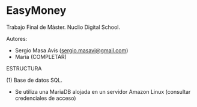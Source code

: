 # EasyMoney
Trabajo Final de Máster. Nuclio Digital School.

Autores:
- Sergio Masa Avís (sergio.masavi@gmail.com)
- María (COMPLETAR)

ESTRUCTURA

(1) Base de datos SQL.
- Se utiliza una MariaDB alojada en un servidor  Amazon Linux (consultar credenciales de acceso)
